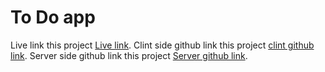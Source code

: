 # To Do app

Live link this project [Live link](https://to-do-457ae.web.app/).
Clint side github link this project [clint github link](https://github.com/saddamhosan/to-do).
Server side github link this project [Server github link](https://github.com/saddamhosan/to-do-server).
